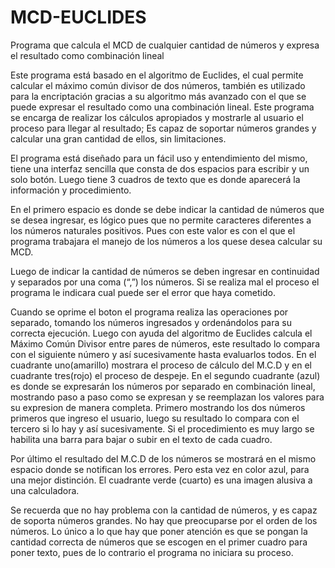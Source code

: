 # MCD-EUCLIDES

Programa que calcula el MCD de cualquier cantidad de números y expresa el resultado como combinación lineal

Este programa está basado en el algoritmo de Euclides, el cual permite calcular el máximo común divisor de dos números, también es utilizado para la encriptación gracias a su algoritmo más avanzado con el que se puede expresar el resultado como una combinación lineal. Este programa se encarga de realizar los cálculos apropiados y mostrarle al usuario el proceso para llegar al resultado; Es capaz de soportar números grandes y calcular una gran cantidad de ellos, sin limitaciones.

El programa está diseñado para un fácil uso y entendimiento del mismo, tiene una interfaz sencilla que consta de dos espacios para escribir y un solo botón. Luego tiene 3 cuadros de texto que es donde aparecerá la información y procedimiento.

En el primero espacio es donde se debe indicar la cantidad de números que se desea ingresar, es lógico pues que no permite caracteres diferentes a los números naturales positivos. Pues con este valor es con el que el programa trabajara el manejo de los números a los quese desea calcular su MCD.

Luego de indicar la cantidad de números se deben ingresar en continuidad y separados por una coma (“,”) los números. Si se realiza mal el proceso el programa le indicara cual puede ser el error que haya cometido.

Cuando se oprime el boton el programa realiza las operaciones por separado, tomando los números ingresados y ordenándolos para su correcta ejecución. Luego con ayuda del algoritmo de Euclides calcula el Máximo Común Divisor entre pares de números, este resultado lo compara con el siguiente número y así sucesivamente hasta evaluarlos todos. En el cuadrante uno(amarillo) mostrara el proceso de cálculo del M.C.D y en el cuadrante tres(rojo) el proceso de despeje. En el segundo cuadrante (azul) es donde se expresarán los números por separado en combinación lineal, mostrando paso a paso como se expresan y se reemplazan los valores para su expresion de manera completa. Primero mostrando los dos números primeros que ingreso el usuario, luego su resultado lo compara con el tercero si lo hay y así sucesivamente. Si el procedimiento es muy largo se habilita una barra para bajar o subir en el texto de cada cuadro.

Por último el resultado del M.C.D de los números se mostrará en el mismo espacio donde se notifican los errores. Pero esta vez en color azul, para una mejor distinción. El cuadrante verde (cuarto) es una imagen alusiva a una calculadora.

Se recuerda que no hay problema con la cantidad de números, y es capaz de soporta números grandes. No hay que preocuparse por el orden de los números. Lo único a lo que hay que poner atención es que se pongan la cantidad correcta de números que se escogen en el primer cuadro para poner texto, pues de lo contrario el programa no iniciara su proceso.
